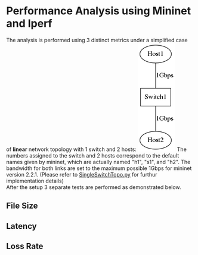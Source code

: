 # Performance Analysis using Mininet and Iperf
The analysis is performed using 3 distinct metrics under a simplified case of
**linear** network topology with 1 switch and 2 hosts:
![topo](./SingleSwitchTopo.png)
The numbers assigned to the switch and 2 hosts correspond to the default names
given by mininet, which are actually named "h1", "s1", and "h2".
The bandwidth for both links are set to the maximum possible 1Gbps for mininet
version 2.2.1.
(Please refer to [SingleSwitchTopo.py](./SingleSwitchTopo.py) for furthur
 implementation details)  
After the setup 3 separate tests are performed as demonstrated below.
## File Size
## Latency
## Loss Rate
